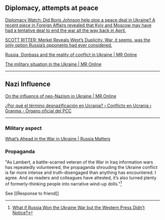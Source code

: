 

## Diplomacy, attempts at peace

[Diplomacy Watch: Did Boris Johnson help stop a peace deal in Ukraine? A recent piece in Foreign Affairs revealed that Kyiv and Moscow may have had a tentative deal to end the war all the way back in April.](https://responsiblestatecraft.org/2022/09/02/diplomacy-watch-why-did-the-west-stop-a-peace-deal-in-ukraine/)

[SCOTT RITTER: Merkel Reveals West’s Duplicity. War, it seems, was the only option Russia’s opponents had ever considered.](https://consortiumnews.com/2022/12/05/scott-ritter-merkel-reveals-wests-duplicity/)

[Russia, Donbass and the reality of conflict in Ukraine | MR Online](https://mronline.org/2023/08/12/russia-donbass-and-the-reality-of-conflict-in-ukraine/)

[The military situation in the Ukraine | MR Online](https://mronline.org/2022/04/10/the-military-situation-in-the-ukraine/)

---
## Nazi Influence
[On the influence of neo-Nazism in Ukraine | MR Online](https://mronline.org/2023/01/04/on-the-influence-of-neo-nazism-in-ukraine/)

[¿Por qué el término desnazificación en Ucrania? › Conflicto en Ucrania › Granma - Órgano oficial del PCC](https://www.granma.cu/conflicto-ucrania/2022-06-19/por-que-el-termino-desnazificacion-en-ucrania)

---

### Military aspect

[What’s Ahead in the War in Ukraine | Russia Matters](https://www.russiamatters.org/analysis/whats-ahead-war-ukraine)


### Propaganda

"As Lambert, a battle-scarred veteran of the War in Iraq information wars has repeatedly volunteered, the propaganda shrouding the Ukraine conflict is far more intense and truth-disengaged than anything has encountered. I agree. And as readers and colleagues have attested, it’s also turned plenty of formerly-thinking people into narrative wind-up dolls."[^1]

See [[Response to friend]]


[^1]: [What if Russia Won the Ukraine War but the Western Press Didn’t Notice?](https://www.nakedcapitalism.com/2023/01/what-if-russia-won-the-ukraine-war-but-the-western-press-didnt-notice.html)